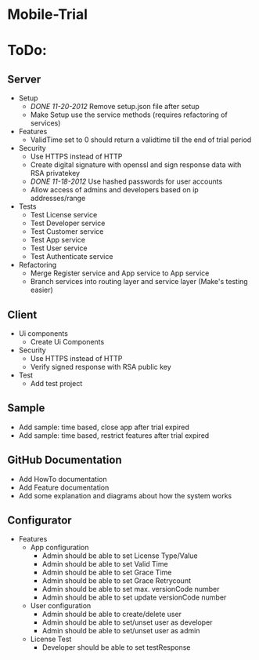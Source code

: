 Mobile-Trial
============

# ToDo: 

## Server
* Setup
	* _DONE 11-20-2012_ Remove setup.json file after setup
	* Make Setup use the service methods (requires refactoring of services)
* Features
	* ValidTime set to 0 should return a validtime till the end of trial period
*	Security
	* Use HTTPS instead of HTTP
	* Create digital signature with openssl and sign response data with RSA privatekey
	* _DONE 11-18-2012_ Use hashed passwords for user accounts 
	* Allow access of admins and developers based on ip addresses/range
* Tests
	* Test License service
	* Test Developer service
	* Test Customer service
	* Test App service
	* Test User service
	* Test Authenticate service
* Refactoring
	* Merge Register service and App service to App service
	* Branch services into routing layer and service layer (Make's testing easier)

## Client
* Ui components 
	* Create Ui Components
* Security
	* Use HTTPS instead of HTTP
	* Verify signed response with RSA public key
* Test
	* Add test project

## Sample
* Add sample: time based, close app after trial expired
* Add sample: time based, restrict features after trial expired

## GitHub Documentation
* Add HowTo documentation
* Add Feature documentation
* Add some explanation and diagrams about how the system works

## Configurator
* Features
	* App configuration
		* Admin should be able to set License Type/Value
		* Admin should be able to set Valid Time
		* Admin should be able to set Grace Time
		* Admin should be able to set Grace Retrycount  
		* Admin should be able to set max. versionCode number
		* Admin should be able to set update versionCode number
	* User configuration
		* Admin should be able to create/delete user
		* Admin should be able to set/unset user as developer
		* Admin should be able to set/unset user as admin
	* License Test
		* Developer should be able to set testResponse

